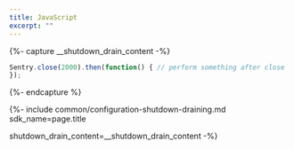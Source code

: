 ```yaml
---
title: JavaScript
excerpt: ""
---
```


{%- capture __shutdown_drain_content -%}

```jsx
Sentry.close(2000).then(function() { // perform something after close
});
```

{%- endcapture %}


{%- include common/configuration-shutdown-draining.md 
sdk_name=page.title

shutdown_drain_content=__shutdown_drain_content 
 -%}